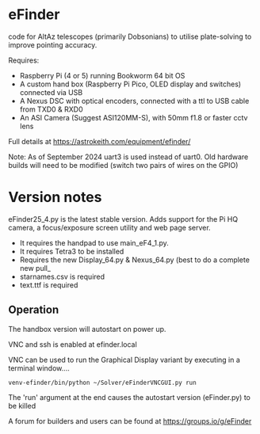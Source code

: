 # eFinder
code for AltAz telescopes (primarily Dobsonians) to utilise plate-solving to improve pointing accuracy.

Requires:
- Raspberry Pi (4 or 5) running Bookworm 64 bit OS
- A custom hand box (Raspberry Pi Pico, OLED display and switches) connected via USB
- A Nexus DSC with optical encoders, connected with a ttl to USB cable from TXD0 & RXD0
- An ASI Camera (Suggest ASI120MM-S), with 50mm f1.8 or faster cctv lens

Full details at [
](https://astrokeith.com/equipment/efinder/)https://astrokeith.com/equipment/efinder/

Note: As of September 2024 uart3 is used instead of uart0. Old hardware builds will need to be modified (switch two pairs of wires on the GPIO)

# Version notes
eFinder25_4.py is the latest stable version.
Adds support for the Pi HQ camera, a focus/exposure screen utility and web page server.
- It requires the handpad to use main_eF4_1.py.
- It requires Tetra3 to be installed
- Requires the new Display_64.py & Nexus_64.py (best to do a complete new pull_
- starnames.csv is required
- text.ttf is required

## Operation
The handbox version will autostart on power up.

VNC and ssh is enabled at efinder.local

VNC can be used to run the Graphical Display variant by executing in a terminal window....

  `venv-efinder/bin/python ~/Solver/eFinderVNCGUI.py run`

The 'run' argument at the end causes the autostart version (eFinder.py) to be killed

A forum for builders and users can be found at https://groups.io/g/eFinder

